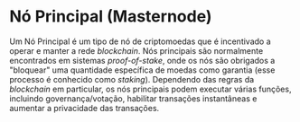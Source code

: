 # Nó Principal (Masternode)

Um Nó Principal é um tipo de nó de criptomoedas que é incentivado a operar e manter a rede _blockchain_. Nós principais são normalmente encontrados em sistemas _proof-of-stake_, onde os nós são obrigados a "bloquear" uma quantidade específica de moedas como garantia (esse processo é conhecido como _staking_). Dependendo das regras da _blockchain_ em particular, os nós principais podem executar várias funções, incluindo governança/votação, habilitar transações instantâneas e aumentar a privacidade das transações.